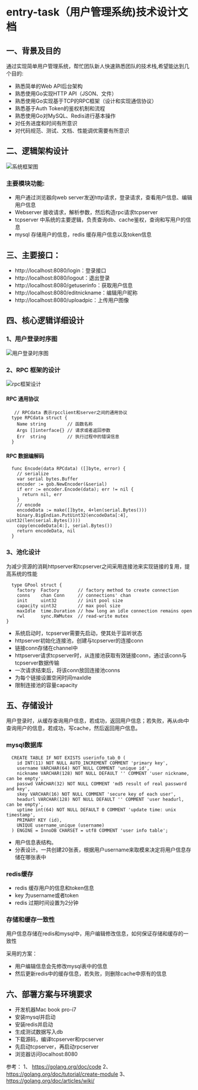 # entry-task（用户管理系统)技术设计文档


## 一、背景及目的

  通过实现简单用户管理系统，帮忙团队新人快速熟悉团队的技术栈,希望能达到几个目的:

- 熟悉简单的Web API后台架构
- 熟悉使用Go实现HTTP API（JSON、文件）
- 熟悉使用Go实现基于TCP的RPC框架（设计和实现通信协议）
- 熟悉基于Auth Token的鉴权机制和流程
- 熟悉使用Go对MySQL、Redis进行基本操作
- 对任务进度和时间有所意识
- 对代码规范、测试、文档、性能调优需要有所意识


## 二、逻辑架构设计
![系统框架图](https://github.com/wxquare/enry_task/blob/master/doc/images/1.png)

### 主要模块功能:
- 用户通过浏览器向web server发送http请求，登录请求，查看用户信息、编辑用户信息
- Webserver 接收请求，解析参数，然后构造rpc请求tcpserver
- tcpserver 中系统的主要逻辑，负责查询db、cache鉴权，查询和写用户的信息
- mysql 存储用户的信息，redis 缓存用户信息以及token信息

## 三、主要接口：
- http://localhost:8080/login：登录接口
- http://localhost:8080/logout：退出登录
- http://localhost:8080/getuserinfo：获取用户信息
- http://localhost:8080/editnickname：编辑用户昵称
- http://localhost:8080/uploadpic：上传用户图像


## 四、核心逻辑详细设计

### 1、用户登录时序图
![用户登录时序图](https://github.com/wxquare/enry_task/blob/master/doc/images/2.png)

### 2、RPC 框架的设计
![rpc框架设计](https://github.com/wxquare/enry_task/blob/master/doc/images/3.png)

#### RPC 通用协议
``` 
   // RPCdata 表示rpcclient和server之间的通用协议
  type RPCdata struct {
    Name string        // 函数名称
    Args []interface{} // 请求或者返回参数
    Err  string        // 执行过程中的错误信息
  }
```
#### RPC 数据编解码

```
  func Encode(data RPCdata) ([]byte, error) {
    // serialize
    var serial bytes.Buffer
    encoder := gob.NewEncoder(&serial)
    if err := encoder.Encode(data); err != nil {
      return nil, err
    }
    // encode
    encodeData := make([]byte, 4+len(serial.Bytes()))
    binary.BigEndian.PutUint32(encodeData[:4], uint32(len(serial.Bytes())))
    copy(encodeData[4:], serial.Bytes())
    return encodeData, nil
  }
```
### 3、池化设计
   为减少资源的消耗httpserver和tcpserver之间采用连接池来实现链接的复用，提高系统的性能

```
  type GPool struct {
    factory  Factory       // factory method to create connection
    conns    chan Conn     // connections' chan
    init     uint32        // init pool size
    capacity uint32        // max pool size
    maxIdle  time.Duration // how long an idle connection remains open
    rwl      sync.RWMutex  // read-write mutex
}
```
- 系统启动时，tcpserver需要先启动，使其处于监听状态
- httpserver初始化连接池，创建与tcpserver的连接conn
- 链接conn存储在channel中
- httpserver请求tcpserver时，从连接池获取有效链接conn，通过该conn与tcpserver数据传输
- 一次请求结束后，将该conn放回连接池conns
- 为每个链接设置空闲时间maxIdle
- 限制连接池的容量capacity

## 五、存储设计

用户登录时，从缓存查询用户信息，若成功，返回用户信息；若失败，再从db中查询用户的信息，若成功，写cache，然后返回用户信息。

### mysql数据库
```
  CREATE TABLE IF NOT EXISTS userinfo_tab_0 (
    id INT(11) NOT NULL AUTO_INCREMENT COMMENT 'primary key',
    username VARCHAR(64) NOT NULL COMMENT 'unique id',
    nickname VARCHAR(128) NOT NULL DEFAULT '' COMMENT 'user nickname, can be empty',
    passwd VARCHAR(32) NOT NULL COMMENT 'md5 result of real password and key',
    skey VARCHAR(16) NOT NULL COMMENT 'secure key of each user',
    headurl VARCHAR(128) NOT NULL DEFAULT '' COMMENT 'user headurl, can be empty',
    uptime int(64) NOT NULL DEFAULT 0 COMMENT 'update time: unix timestamp',
    PRIMARY KEY (id),
    UNIQUE username_unique (username)
  ) ENGINE = InnoDB CHARSET = utf8 COMMENT 'user info table';
```
- 用户信息表结构。
- 分表设计。一共创建20张表，根据用户username来取模来决定将用户信息存储在哪张表中

### redis缓存
- redis 缓存用户的信息和token信息
- key 为username或者token
- redis 过期时间设置为2分钟

### 存储和缓存一致性
用户信息存储在redis和mysql中，用户编辑修改信息，如何保证存储和缓存的一致性

采用的方案：

- 用户编辑信息会先修改mysql表中的信息
- 然后更新redis中的缓存信息，若失败，则删除cache中原有的信息


## 六、部署方案与环境要求
- 开发机器Mac book pro-i7
- 安装mysql并启动
- 安装redis并启动
- 生成测试数据写入db
- 下载源码，编译tcpserver和rpcserver
- 先启动tcpserver，再启动rpcserver
- 浏览器访问localhost:8080 


参考：
1、 https://golang.org/doc/code
2、 https://golang.org/doc/tutorial/create-module
3、 https://golang.org/doc/articles/wiki/



